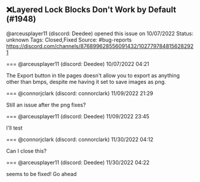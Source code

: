 ## ❌Layered Lock Blocks Don't Work by Default (#1948)
@arceusplayer11 (discord: Deedee) opened this issue on 10/07/2022
Status: unknown
Tags: Closed,Fixed
Source: #bug-reports https://discord.com/channels/876899628556091432/1027797848156282921


=== @arceusplayer11 (discord: Deedee) 10/07/2022 04:21

The Export button in tile pages doesn't allow you to export as anything other than bmps, despite me having it set to save images as png.

=== @connorjclark (discord: connorclark) 11/09/2022 21:29

Still an issue after the png fixes?

=== @arceusplayer11 (discord: Deedee) 11/09/2022 23:45

I'll test

=== @connorjclark (discord: connorclark) 11/30/2022 04:12

Can I close this?

=== @arceusplayer11 (discord: Deedee) 11/30/2022 04:22

seems to be fixed! Go ahead
